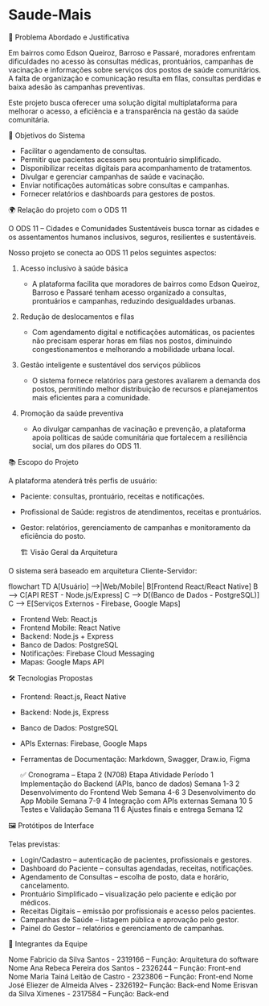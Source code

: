 ﻿# Saude-Mais

📌 Problema Abordado e Justificativa

Em bairros como Edson Queiroz, Barroso e Passaré, moradores enfrentam dificuldades no acesso às consultas médicas, prontuários, campanhas de vacinação e informações sobre serviços dos postos de saúde comunitários.
A falta de organização e comunicação resulta em filas, consultas perdidas e baixa adesão às campanhas preventivas.

Este projeto busca oferecer uma solução digital multiplataforma para melhorar o acesso, a eficiência e a transparência na gestão da saúde comunitária.

🎯 Objetivos do Sistema

- Facilitar o agendamento de consultas.
- Permitir que pacientes acessem seu prontuário simplificado.
- Disponibilizar receitas digitais para acompanhamento de tratamentos.
- Divulgar e gerenciar campanhas de saúde e vacinação.
- Enviar notificações automáticas sobre consultas e campanhas.
- Fornecer relatórios e dashboards para gestores de postos.

🌍 Relação do projeto com o ODS 11

O ODS 11 – Cidades e Comunidades Sustentáveis busca tornar as cidades e os assentamentos humanos inclusivos, seguros, resilientes e sustentáveis.

Nosso projeto se conecta ao ODS 11 pelos seguintes aspectos:

1. Acesso inclusivo à saúde básica

   - A plataforma facilita que moradores de bairros como Edson Queiroz, Barroso e Passaré tenham acesso organizado a consultas, prontuários e campanhas, reduzindo desigualdades urbanas.

2. Redução de deslocamentos e filas

   - Com agendamento digital e notificações automáticas, os pacientes não precisam esperar horas em filas nos postos, diminuindo congestionamentos e melhorando a mobilidade urbana local.

3. Gestão inteligente e sustentável dos serviços públicos

   - O sistema fornece relatórios para gestores avaliarem a demanda dos postos, permitindo melhor distribuição de recursos e planejamentos mais eficientes para a comunidade.

4. Promoção da saúde preventiva

   - Ao divulgar campanhas de vacinação e prevenção, a plataforma apoia políticas de saúde comunitária que fortalecem a resiliência social, um dos pilares do ODS 11.

📚 Escopo do Projeto

A plataforma atenderá três perfis de usuário:

- Paciente: consultas, prontuário, receitas e notificações.
- Profissional de Saúde: registros de atendimentos, receitas e prontuários.
- Gestor: relatórios, gerenciamento de campanhas e monitoramento da eficiência do posto.

  🏗️ Visão Geral da Arquitetura

O sistema será baseado em arquitetura Cliente-Servidor:

flowchart TD
A[Usuário] -->|Web/Mobile| B[Frontend React/React Native]
B --> C[API REST - Node.js/Express]
C --> D[(Banco de Dados - PostgreSQL)]
C --> E[Serviços Externos - Firebase, Google Maps]

- Frontend Web: React.js
- Frontend Mobile: React Native
- Backend: Node.js + Express
- Banco de Dados: PostgreSQL
- Notificações: Firebase Cloud Messaging
- Mapas: Google Maps API

🛠️ Tecnologias Propostas

- Frontend: React.js, React Native
- Backend: Node.js, Express
- Banco de Dados: PostgreSQL
- APIs Externas: Firebase, Google Maps
- Ferramentas de Documentação: Markdown, Swagger, Draw.io, Figma

  ✅ Cronograma – Etapa 2 (N708)
  Etapa Atividade Período
  1 Implementação do Backend (APIs, banco de dados) Semana 1-3
  2 Desenvolvimento do Frontend Web Semana 4-6
  3 Desenvolvimento do App Mobile Semana 7-9
  4 Integração com APIs externas Semana 10
  5 Testes e Validação Semana 11
  6 Ajustes finais e entrega Semana 12

🖼️ Protótipos de Interface

Telas previstas:

- Login/Cadastro – autenticação de pacientes, profissionais e gestores.
- Dashboard do Paciente – consultas agendadas, receitas, notificações.
- Agendamento de Consultas – escolha de posto, data e horário, cancelamento.
- Prontuário Simplificado – visualização pelo paciente e edição por médicos.
- Receitas Digitais – emissão por profissionais e acesso pelos pacientes.
- Campanhas de Saúde – listagem pública e aprovação pelo gestor.
- Painel do Gestor – relatórios e gerenciamento de campanhas.

👥 Integrantes da Equipe

Nome Fabricio da Silva Santos - 2319166 – Função: Arquitetura do software
Nome Ana Rebeca Pereira dos Santos - 2326244 – Função: Front-end
Nome Maria Tainá Leitão de Castro - 2323806 – Função: Front-end
Nome José Eliezer de Almeida Alves - 2326192– Função: Back-end
Nome Erisvan da Silva Ximenes - 2317584 – Função: Back-end
